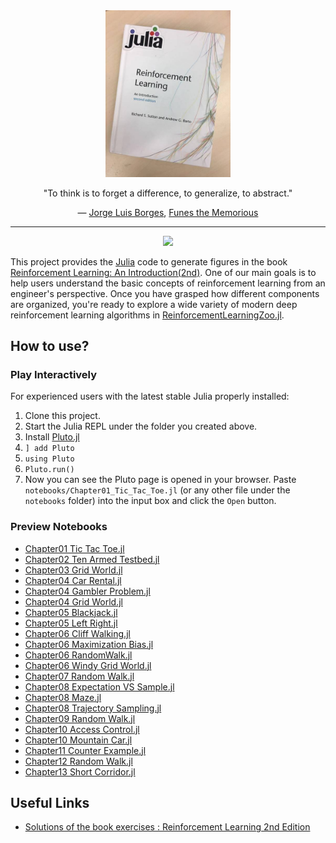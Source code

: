 <div align="center"> 
<a href="http://incompleteideas.net/book/the-book-2nd.html">
<img src="RLIntro2Cover-min.jpg" alt="RLIntro2Cover-min.jpg" title="RLIntro" width="200"/> 
</a>
<p> "To think is to forget a difference, to generalize, to abstract."</p>
<p>― <a href="https://en.wikipedia.org/wiki/Jorge_Luis_Borges">Jorge Luis Borges</a>, <a href="https://en.wikipedia.org/wiki/Funes_the_Memorious">Funes the Memorious</a></p>
</div>

<hr>

<p align="center">
    <a href="https://github.com/JuliaReinforcementLearning/ReinforcementLearning.jl">
        <img src="https://img.shields.io/badge/powered%20by-ReinforcementLearning.jl-brightgreen">
    </a>
</p>

This project provides the [Julia](https://www.julialang.org/) code to generate figures in the book
[Reinforcement Learning: An
Introduction(2nd)](http://incompleteideas.net/book/the-book-2nd.html). One of
our main goals is to help users understand the basic concepts of reinforcement
learning from an engineer's perspective. Once you have grasped how different
components are organized, you're ready to explore a wide variety of modern deep
reinforcement learning algorithms in [ReinforcementLearningZoo.jl](https://github.com/JuliaReinforcementLearning/ReinforcementLearning.jl/tree/master/src/ReinforcementLearningZoo).

## How to use?

### Play Interactively

For experienced users with the latest stable Julia properly installed:

1. Clone this project.
1. Start the Julia REPL under the folder you created above.
1. Install [Pluto.jl](https://github.com/fonsp/Pluto.jl)
  1. `] add Pluto`
  1. `using Pluto`
  1. `Pluto.run()`
1. Now you can see the Pluto page is opened in your browser. Paste
   `notebooks/Chapter01_Tic_Tac_Toe.jl` (or any other file under the `notebooks` folder) into
   the input box and click the `Open` button.
   
### Preview Notebooks

- [Chapter01 Tic Tac Toe.jl](https://juliareinforcementlearning.org/blog/notebooks_for_reinforcement_learning_an_introduction/Chapter01_Tic_Tac_Toe.jl)
- [Chapter02 Ten Armed Testbed.jl](https://juliareinforcementlearning.org/blog/notebooks_for_reinforcement_learning_an_introduction/Chapter02_Ten_Armed_Testbed.jl)
- [Chapter03 Grid World.jl](https://juliareinforcementlearning.org/blog/notebooks_for_reinforcement_learning_an_introduction/Chapter03_Grid_World.jl)
- [Chapter04 Car Rental.jl](https://juliareinforcementlearning.org/blog/notebooks_for_reinforcement_learning_an_introduction/Chapter04_Car_Rental.jl)
- [Chapter04 Gambler Problem.jl](https://juliareinforcementlearning.org/blog/notebooks_for_reinforcement_learning_an_introduction/Chapter04_Gambler_Problem.jl)
- [Chapter04 Grid World.jl](https://juliareinforcementlearning.org/blog/notebooks_for_reinforcement_learning_an_introduction/Chapter04_Grid_World.jl)
- [Chapter05 Blackjack.jl](https://juliareinforcementlearning.org/blog/notebooks_for_reinforcement_learning_an_introduction/Chapter05_Blackjack.jl)
- [Chapter05 Left Right.jl](https://juliareinforcementlearning.org/blog/notebooks_for_reinforcement_learning_an_introduction/Chapter05_Left_Right.jl)
- [Chapter06 Cliff Walking.jl](https://juliareinforcementlearning.org/blog/notebooks_for_reinforcement_learning_an_introduction/Chapter06_Cliff_Walking.jl)
- [Chapter06 Maximization Bias.jl](https://juliareinforcementlearning.org/blog/notebooks_for_reinforcement_learning_an_introduction/Chapter06_Maximization_Bias.jl)
- [Chapter06 RandomWalk.jl](https://juliareinforcementlearning.org/blog/notebooks_for_reinforcement_learning_an_introduction/Chapter06_RandomWalk.jl)
- [Chapter06 Windy Grid World.jl](https://juliareinforcementlearning.org/blog/notebooks_for_reinforcement_learning_an_introduction/Chapter06_Windy_Grid_World.jl)
- [Chapter07 Random Walk.jl](https://juliareinforcementlearning.org/blog/notebooks_for_reinforcement_learning_an_introduction/Chapter07_Random_Walk.jl)
- [Chapter08 Expectation VS Sample.jl](https://juliareinforcementlearning.org/blog/notebooks_for_reinforcement_learning_an_introduction/Chapter08_Expectation_VS_Sample.jl)
- [Chapter08 Maze.jl](https://juliareinforcementlearning.org/blog/notebooks_for_reinforcement_learning_an_introduction/Chapter08_Maze.jl)
- [Chapter08 Trajectory Sampling.jl](https://juliareinforcementlearning.org/blog/notebooks_for_reinforcement_learning_an_introduction/Chapter08_Trajectory_Sampling.jl)
- [Chapter09 Random Walk.jl](https://juliareinforcementlearning.org/blog/notebooks_for_reinforcement_learning_an_introduction/Chapter09_Random_Walk.jl)
- [Chapter10 Access Control.jl](https://juliareinforcementlearning.org/blog/notebooks_for_reinforcement_learning_an_introduction/Chapter10_Access_Control.jl)
- [Chapter10 Mountain Car.jl](https://juliareinforcementlearning.org/blog/notebooks_for_reinforcement_learning_an_introduction/Chapter10_Mountain_Car.jl)
- [Chapter11 Counter Example.jl](https://juliareinforcementlearning.org/blog/notebooks_for_reinforcement_learning_an_introduction/Chapter11_Counter_Example.jl)
- [Chapter12 Random Walk.jl](https://juliareinforcementlearning.org/blog/notebooks_for_reinforcement_learning_an_introduction/Chapter12_Random_Walk.jl)
- [Chapter13 Short Corridor.jl](https://juliareinforcementlearning.org/blog/notebooks_for_reinforcement_learning_an_introduction/Chapter13_Short_Corridor.jl)

## Useful Links

- [Solutions of the book exercises : Reinforcement Learning 2nd Edition](https://github.com/LyWangPX/Reinforcement-Learning-2nd-Edition-by-Sutton-Exercise-Solutions)
